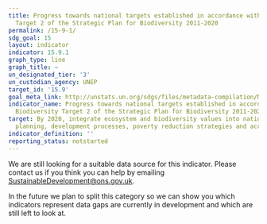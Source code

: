 ```yaml
---
title: Progress towards national targets established in accordance with Aichi Biodiversity
  Target 2 of the Strategic Plan for Biodiversity 2011-2020
permalink: /15-9-1/
sdg_goal: 15
layout: indicator
indicator: 15.9.1
graph_type: line
graph_title: ~
un_designated_tier: '3'
un_custodian_agency: UNEP
target_id: '15.9'
goal_meta_link: http://unstats.un.org/sdgs/files/metadata-compilation/Metadata-Goal-15.pdf
indicator_name: Progress towards national targets established in accordance with Aichi
  Biodiversity Target 2 of the Strategic Plan for Biodiversity 2011-2020
target: By 2020, integrate ecosystem and biodiversity values into national and local
  planning, development processes, poverty reduction strategies and accounts.
indicator_definition: ''
reporting_status: notstarted
---
```


We are still looking for a suitable data source for this indicator. Please contact us if you think you can help by emailing <a href="mailto:SustainableDevelopment@ons.gov.uk">SustainableDevelopment@ons.gov.uk</a>.

In the future we plan to split this category so we can show you which indicators represent data gaps are currently in development and which are still left to look at.

